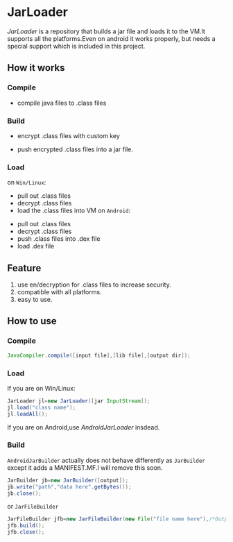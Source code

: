 # JarLoader  
  *JarLoader* is a repository that builds a jar file and loads it to the VM.It supports all the platforms.Even on android it works properly,
but needs a special support which is included in this project.
## How it works
### Compile
+ compile java files to .class files
### Build
- encrypt .class files with custom key
+ push encrypted .class files into a jar file.
### Load
on `Win/Linux`:
+ pull out .class files
+ decrypt .class files
+ load the .class files into VM
on `Android`:
- pull out .class files
- decrypt .class files
- push .class files into .dex file
- load .dex file

## Feature
1. use en/decryption for .class files to increase security.
2. compatible with all platforms.
3. easy to use.

## How to use
### Compile
```java
JavaCompiler.compile([input file],[lib file],[output dir]);
```
### Load
If you are on Win/Linux:
```java
JarLoader jl=new JarLoader([jar InputStream]);
jl.load("class name");
jl.loadAll();
```
If you are on Android,use _AndroidJarLoader_ insdead.
### Build
`AndroidJarBuilder` actually does not behave differently as `JarBuilder` except it adds a MANIFEST\.MF.I will remove this soon.
```java
JarBuilder jb=new JarBuilder([output]);
jb.write("path","data here".getBytes());
jb.close();
```
or `JarFileBuilder`
```java
JarFileBuilder jfb=new JarFileBuilder(new File("file name here"),/*OutputStream*/);
jfb.build();
jfb.close();
```
